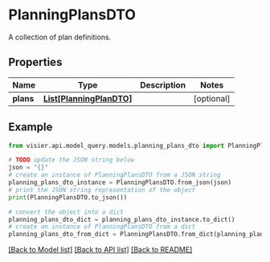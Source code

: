 # PlanningPlansDTO

A collection of plan definitions.

## Properties

Name | Type | Description | Notes
------------ | ------------- | ------------- | -------------
**plans** | [**List[PlanningPlanDTO]**](PlanningPlanDTO.md) |  | [optional] 

## Example

```python
from visier.api.model_query.models.planning_plans_dto import PlanningPlansDTO

# TODO update the JSON string below
json = "{}"
# create an instance of PlanningPlansDTO from a JSON string
planning_plans_dto_instance = PlanningPlansDTO.from_json(json)
# print the JSON string representation of the object
print(PlanningPlansDTO.to_json())

# convert the object into a dict
planning_plans_dto_dict = planning_plans_dto_instance.to_dict()
# create an instance of PlanningPlansDTO from a dict
planning_plans_dto_from_dict = PlanningPlansDTO.from_dict(planning_plans_dto_dict)
```
[[Back to Model list]](../README.md#documentation-for-models) [[Back to API list]](../README.md#documentation-for-api-endpoints) [[Back to README]](../README.md)


